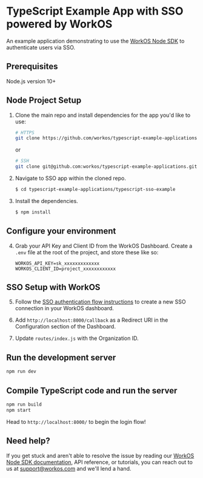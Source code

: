 # TypeScript Example App with SSO powered by WorkOS

An example application demonstrating to use the [WorkOS Node SDK](https://github.com/workos-inc/workos-node) to authenticate users via SSO. 

## Prerequisites

Node.js version 10+

## Node Project Setup

1. Clone the main repo and install dependencies for the app you'd like to use:
    ```bash
    # HTTPS
    git clone https://github.com/workos/typescript-example-applications.git
    ```
    or

    ```bash
    # SSH
    git clone git@github.com:workos/typescript-example-applications.git
    ```

2. Navigate to SSO app within the cloned repo. 
   ```bash
   $ cd typescript-example-applications/typescript-sso-example
   ```

3. Install the dependencies. 
    ```bash
    $ npm install
    ```

## Configure your environment

4. Grab your API Key and Client ID from the WorkOS Dashboard. Create a `.env`
file at the root of the project, and store these like so:
    ```
    WORKOS_API_KEY=sk_xxxxxxxxxxxxx
    WORKOS_CLIENT_ID=project_xxxxxxxxxxxx
    ```

## SSO Setup with WorkOS

5. Follow the [SSO authentication flow instructions](https://workos.com/docs/sso/guide/introduction) to create a new SSO connection in your WorkOS dashboard.

6. Add `http://localhost:8000/callback` as a Redirect URI in the Configuration section of the Dashboard.

7. Update `routes/index.js` with the Organization ID.

## Run the development server

```sh
npm run dev
```

## Compile TypeScript code and run the server

```sh
npm run build
npm start
```

Head to `http://localhost:8000/` to begin the login flow!


## Need help?

If you get stuck and aren't able to resolve the issue by reading our [WorkOS Node SDK documentation](https://docs.workos.com/sdk/node), API reference, or tutorials, you can reach out to us at support@workos.com and we'll lend a hand.